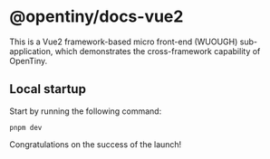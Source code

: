 # @opentiny/docs-vue2

This is a Vue2 framework-based micro front-end (WUOUGH) sub-application, which demonstrates the cross-framework capability of OpenTiny.

## Local startup

Start by running the following command:

```shell
pnpm dev
```

Congratulations on the success of the launch!